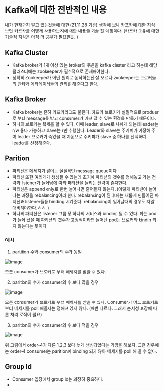 # Kafka에 대한 전반적인 내용 
내가 현재까지 알고 있는것들에 대한 (21.11.28 기준)
생각해 보니 카프카에 대한 지식 보단 카프카를 어떻게 사용하는지에 대한 내용을 기술 할 예정이다. 
(카프카 고유에 대한 기술적 지식은 아직 더 공부가 필요한듯..)

## Kafka Cluster 

- Kafka broker가 1개 이상 있는 broker의 묶음을 kafka cluster 라고 하는데 해당 클러스터에는 zookeeper가 필수적으로 존재해야한다. 
- 정확히 Zookeeper가 어떤 원리로 동작하는진 잘 모르나 zookeeper는 브로커들의 관리와 메타데이터들의 관리를 해준다고 한다. 

## Kafka Broker

- Kafka broker는 흔히 카프카라고도 불린다. 카프카 브로커가 실질적으로 produer로 부터 message를 받고 consumer가 가져 갈 수 있는 환경을 만들기 때문이다. 
- 하나의 브로커는 복제를 할 수 있다. 이때 leader, slave로 나뉘게 되는데 leader는 r/w 둘다 가능하고 slave는 r만 수행한다. Leader와 slave는 주키퍼가 지정해 주며 leader 브로커가 죽었을 때 자동으로 주키퍼가 slave 중 하나를 선택하여 leader를 선정해준다.

## Parition 

- 파티션은 메세지가 쌓이는 실질적인 message queue이다.
- 파티션 또한 여러개가 생성될 수 있는데 초기에 파티션의 갯수를 정해놓고 가는 전략과 listener가 늘어남에 따라 파티션을 늘리는 전략이 존재한다. 
- 파티션은 append only로 한번 늘어나면 줄어들지 않는다. (이렇게 파티션이 늘어나는 과정을 rebalancing이라 한다. rebalancing이 된 후에는 새롭게 만들어진 파티션과 listener들을 binding 시켜준다. rebalancing이 일어날때의 경우도 자알 대비해야한다.ㅎㅎ..)
- 하나의 파티션은 listener 그룹 당 하나의 서비스와 binding 될 수 있다. 이는 pod가 늘어 났을 때 파티션의 갯수가 고정적이라면 늘어난 pod는 브로커와 bindin 되지 않는다는 뜻이다. 

### 예시 

1) partition 수와 consumer의 수가 동일 

![image](./parti-rule-1.png)

모든 consumer가 브로커로 부터 메세지를 받을 수 있다. 

2) parition의 수가 consumer의 수 보다 많을 경우 

![image](./parti-rule-2.png)

모든 consumer가 브로커로 부터 메세지를 받을 수 있다. Consumer가 어느 브로커로부터 메세지를 poll 해올지는 정해져 있지 않다. (매번 다르다. 그래서 순서성 보장에 따른 처리 로직이 필요)

3) parition의 수가 consumer의 수 보다 적을 경우 

![image](./parti-rule-3.png)

위 그림에서 order-4가 다른 1,2,3 보다 늦게 생성되었다는 가정을 해보자. 그런 경우에는 order-4 consumer는 parition에 binding 되지 않아 메세지를 poll 해 올 수 없다. 

## Group Id 

- Consumer 입장에서 group id는 괴장히 중요하다. 
- 